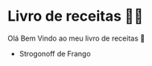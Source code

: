 # Livro de receitas :man_cook:

Olá Bem Vindo ao meu livro de receitas :wave:



- Strogonoff de Frango
